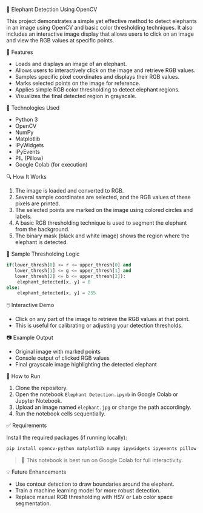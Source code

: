 🐘 Elephant Detection Using OpenCV

This project demonstrates a simple yet effective method to detect elephants in an image using OpenCV and basic color thresholding techniques. It also includes an interactive image display that allows users to click on an image and view the RGB values at specific points.

📌 Features

* Loads and displays an image of an elephant.
* Allows users to interactively click on the image and retrieve RGB values.
* Samples specific pixel coordinates and displays their RGB values.
* Marks selected points on the image for reference.
* Applies simple RGB color thresholding to detect elephant regions.
* Visualizes the final detected region in grayscale.

 🧰 Technologies Used

* Python 3
* OpenCV
* NumPy
* Matplotlib
* IPyWidgets
* IPyEvents
* PIL (Pillow)
* Google Colab (for execution)

🔍 How It Works

1. The image is loaded and converted to RGB.
2. Several sample coordinates are selected, and the RGB values of these pixels are printed.
3. The selected points are marked on the image using colored circles and labels.
4. A basic RGB thresholding technique is used to segment the elephant from the background.
5. The binary mask (black and white image) shows the region where the elephant is detected.

 🎯 Sample Thresholding Logic

```python
if(lower_thresh[0] <= r <= upper_thresh[0] and
   lower_thresh[1] <= g <= upper_thresh[1] and
   lower_thresh[2] <= b <= upper_thresh[2]):
    elephant_detected[x, y] = 0
else:
    elephant_detected[x, y] = 255
```

🖱️ Interactive Demo

* Click on any part of the image to retrieve the RGB values at that point.
* This is useful for calibrating or adjusting your detection thresholds.

📷 Example Output

* Original image with marked points
* Console output of clicked RGB values
* Final grayscale image highlighting the detected elephant

 📂 How to Run

1. Clone the repository.
2. Open the notebook `Elephant Detection.ipynb` in Google Colab or Jupyter Notebook.
3. Upload an image named `elephant.jpg` or change the path accordingly.
4. Run the notebook cells sequentially.

 ✅ Requirements

Install the required packages (if running locally):

```bash
pip install opencv-python matplotlib numpy ipywidgets ipyevents pillow
```

> 📝 This notebook is best run on Google Colab for full interactivity.

💡 Future Enhancements

* Use contour detection to draw boundaries around the elephant.
* Train a machine learning model for more robust detection.
* Replace manual RGB thresholding with HSV or Lab color space segmentation.


